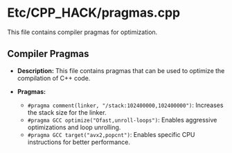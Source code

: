 # Etc/CPP_HACK/pragmas.cpp

This file contains compiler pragmas for optimization.

## Compiler Pragmas

*   **Description:** This file contains pragmas that can be used to optimize the compilation of C++ code.

*   **Pragmas:**
    *   `#pragma comment(linker, "/stack:102400000,102400000")`: Increases the stack size for the linker.
    *   `#pragma GCC optimize("Ofast,unroll-loops")`: Enables aggressive optimizations and loop unrolling.
    *   `#pragma GCC target("avx2,popcnt")`: Enables specific CPU instructions for better performance.